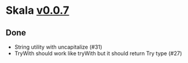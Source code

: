 # Skala [v0.0.7](https://github.com/Kevin-Lee/skala/issues?q=milestone%3A0.0.7+is%3Aclosed)

## Done
* String utility with uncapitalize (#31)
* TryWith should work like tryWith but it should return Try type (#27)
